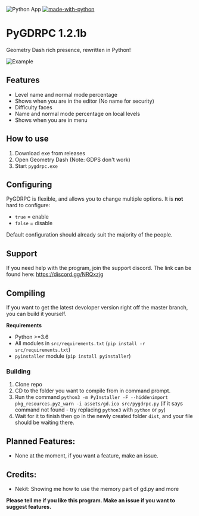 ![Python App](https://github.com/SpookyBear0/pygdrpc/workflows/Python%20App/badge.svg)
[![made-with-python](https://img.shields.io/badge/Made%20with-Python-1f425f.svg)](https://www.python.org/)

# PyGDRPC 1.2.1b
Geometry Dash rich presence, rewritten in Python!
  
![Example](https://i.imgur.com/hoMXIHh.png)
## Features
- Level name and normal mode percentage
- Shows when you are in the editor (No name for security)
- Difficulty faces
- Name and normal mode percentage on local levels
- Shows when you are in menu
 
## How to use
1. Download exe from releases
2. Open Geometry Dash (Note: GDPS don't work)
3. Start `pygdrpc.exe`

## Configuring
PyGDRPC is flexible, and allows you to change multiple options.
It is **not** hard to configure:
* `true` = enable
* `false` = disable

Default configuration should already suit the majority of the people.
## Support
If you need help with the program, join the support discord. The link can be found here: https://discord.gg/NRQxzjg

## Compiling
If you want to get the latest devoloper version right off the master branch, you can build it yourself.

**Requirements**

- Python >=3.6
- All modules in `src/requirements.txt` (`pip install -r src/requirements.txt`)
- `pyinstaller` module (`pip install pyinstaller`)

### Building
 
1. Clone repo
2. CD to the folder you want to compile from in command prompt.
3. Run the command `python3 -m PyInstaller -F --hiddenimport pkg_resources.py2_warn -i assets/gd.ico src/pygdrpc.py` (if it says command not found - try replacing `python3` with `python` or `py`)
4. Wait for it to finish then go in the newly created folder `dist`, and your file should be waiting there.
 
## Planned Features:
- None at the moment, if you want a feature, make an issue.
 
## Credits:
- Nekit: Showing me how to use the memory part of gd.py and more


**Please tell me if you like this program. Make an issue if you want to suggest features.**
